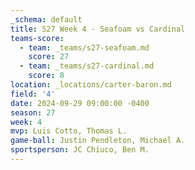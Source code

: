 ```yaml
---
_schema: default
title: S27 Week 4 - Seafoam vs Cardinal
teams-score:
  - team: _teams/s27-seafoam.md
    score: 27
  - team: _teams/s27-cardinal.md
    score: 8
location: _locations/carter-baron.md
field: '4'
date: 2024-09-29 09:00:00 -0400
season: 27
week: 4
mvp: Luis Cotto, Thomas L.
game-ball: Justin Pendleton, Michael A.
sportsperson: JC Chiuco, Ben M.
---
```

